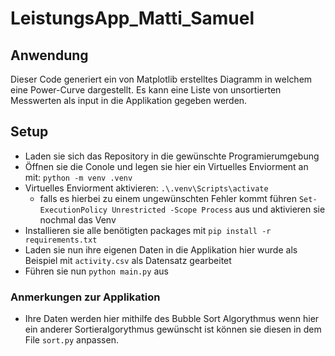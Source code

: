 # LeistungsApp_Matti_Samuel
## Anwendung
Dieser Code generiert ein von Matplotlib erstelltes Diagramm in welchem eine Power-Curve dargestellt. Es kann eine Liste von unsortierten Messwerten als input in die Applikation gegeben werden.
## Setup
- Laden sie sich das Repository in die gewünschte Programierumgebung
- Öffnen sie die Conole und legen sie hier ein Virtuelles Enviorment an mit: ```python -m venv .venv```
- Virtuelles Enviorment aktivieren: ```.\.venv\Scripts\activate```
    - falls es hierbei zu einem ungewünschten Fehler kommt führen ```Set-ExecutionPolicy Unrestricted -Scope Process``` aus und aktivieren sie nochmal das Venv
- Installieren sie alle benötigten packages mit ```pip install -r requirements.txt```
- Laden sie nun ihre eigenen Daten in die Applikation hier wurde als Beispiel mit ```activity.csv``` als Datensatz gearbeitet
- Führen sie nun ```python main.py``` aus
### Anmerkungen zur Applikation
  - Ihre Daten werden hier mithilfe des Bubble Sort Algorythmus wenn hier ein anderer Sortieralgorythmus gewünscht ist können sie diesen in dem File ```sort.py``` anpassen.
